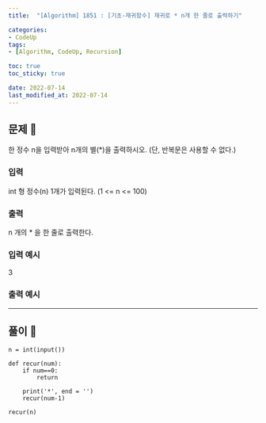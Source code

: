 ```yaml
---
title:  "[Algorithm] 1851 : [기초-재귀함수] 재귀로 * n개 한 줄로 출력하기"

categories:
- CodeUp
tags:
- [Algorithm, CodeUp, Recursion]

toc: true
toc_sticky: true

date: 2022-07-14
last_modified_at: 2022-07-14
---
```


## 문제 🔎

한 정수 n을 입력받아 n개의 별(*)을 출력하시오.
(단, 반복문은 사용할 수 없다.)

### 입력

int 형 정수(n) 1개가 입력된다.
(1 <= n <= 100)

### 출력

n 개의 * 을 한 줄로 출력한다.

### 입력 예시

3

### 출력 예시

***

## 풀이 🔎

```
n = int(input())

def recur(num):
    if num==0:
        return 
    
    print('*', end = '')
    recur(num-1)
    
recur(n)

```